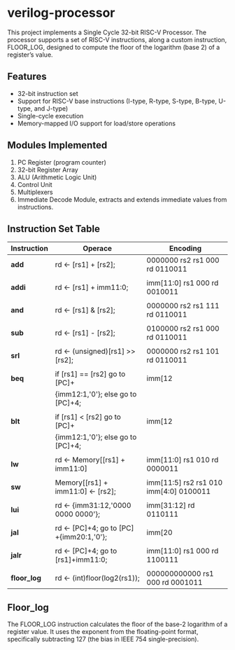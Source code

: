 # verilog-processor
This project implements a Single Cycle 32-bit RISC-V Processor. The processor supports a set of RISC-V instructions, along a custom instruction, FLOOR_LOG, designed to compute the floor of the logarithm (base 2) of a register’s value.

## Features
- 32-bit instruction set
- Support for RISC-V base instructions (I-type, R-type, S-type, B-type, U-type, and J-type)
- Single-cycle execution
- Memory-mapped I/O support for load/store operations

## Modules Implemented
1. PC Register (program counter)
2. 32-bit Register Array
3. ALU (Arithmetic Logic Unit)
4. Control Unit
5. Multiplexers
6. Immediate Decode Module, extracts and extends immediate values from instructions.

## Instruction Set Table

|  Instruction    |  Operace                                   |  Encoding                                        |
|-----------------|--------------------------------------------|--------------------------------------------------|
|  **add**        |  rd ← [rs1] + [rs2];                       |  0000000	rs2	rs1	000	rd	0110011                 |
|                 |                                            |                                                  |
|  **addi**       |  rd ← [rs1] + imm11:0;                     |  imm[11:0]	rs1	000	rd	0010011                   |
|                 |                                            |                                                  |
|  **and**        |  rd ← [rs1] & [rs2];                       |  0000000	rs2	rs1	111	rd	0110011                 |
|                 |                                            |                                                  |
|  **sub**        |  rd ← [rs1] - [rs2];                       |  0100000	rs2	rs1	000	rd	0110011                 |
|                 |                                            |                                                  |
|  **srl**        |  rd ← (unsigned)[rs1] >> [rs2];            |  0000000	rs2	rs1	101	rd	0110011                 |
|                 |                                            |                                                  |
|  **beq**        |  if [rs1] == [rs2] go to [PC]+             |  imm[12|10:5]	rs2	rs1	000	imm[4:1|11]	1100011   | 
|                 |  {imm12:1,'0'}; else go to [PC]+4;         |                                                  | 
|                 |                                            |                                                  |
|  **blt**        |  if [rs1] < [rs2] go to [PC]+              |  imm[12|10:5]	rs2	rs1	100	imm[4:1|11]	1100011   |
|                 |  {imm12:1,'0'}; else go to [PC]+4;         |                                                  |
|                 |                                            |                                                  |
|  **lw**         |  rd ← Memory[[rs1] + imm11:0]              |  imm[11:0]	rs1	010	rd	0000011                   |
|                 |                                            |                                                  |
|  **sw**         |  Memory[[rs1] + imm11:0] ← [rs2];          |  imm[11:5]	rs2	rs1	010	imm[4:0]	0100011         |
|                 |                                            |                                                  |
|  **lui**        |  rd ← {imm31:12,'0000 0000 0000'};         |  imm[31:12]	rd	0110111                         |
|                 |                                            |                                                  |
|  **jal**        |  rd ← [PC]+4; go to [PC] +{imm20:1,'0'};   |  imm[20|10:1|11|19:12]	rd	1101111               |
|                 |                                            |                                                  |
|  **jalr**       |  rd ← [PC]+4; go to [rs1]+imm11:0;         |  imm[11:0]	rs1	000	rd	1100111                   |
|                 |                                            |                                                  |
|  **floor_log**  |  rd ← (int)floor(log2(rs1));	             |  000000000000	rs1	000	rd	0001011               |

## Floor_log
The FLOOR_LOG instruction calculates the floor of the base-2 logarithm of a register value. It uses the exponent from the floating-point format, specifically subtracting 127 (the bias in IEEE 754 single-precision).
